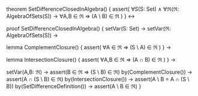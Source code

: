 theorem SetDifferenceClosedInAlgebra() {
  assert(
    ∀S(S: Set) ∧
    ∀ℜ(ℜ: AlgebraOfSets(S)) →
    ∀A,B ∈ ℜ ⇒ (A \ B) ∈ ℜ
  )
} ↔

proof SetDifferenceClosedInAlgebra() {
  setVar(S: Set) →
  setVar(ℜ: AlgebraOfSets(S)) →
  
  lemma ComplementClosure() {
    assert(
      ∀A ∈ ℜ ⇒ (S \ A) ∈ ℜ
    )
  } →
  
  lemma IntersectionClosure() {
    assert(
      ∀A,B ∈ ℜ ⇒ (A ∩ B) ∈ ℜ
    )
  } →
  
  setVar(A,B: ℜ) →
  assert(B ∈ ℜ ⇒ (S \ B) ∈ ℜ) by(ComplementClosure()) →
  assert(A ∩ (S \ B) ∈ ℜ) by(IntersectionClosure()) →
  assert(A \ B = A ∩ (S \ B)) by(SetDifferenceDefinition()) →
  assert(A \ B ∈ ℜ)
}